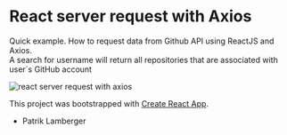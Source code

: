 # React server request with Axios
Quick example. How to request data from Github API using ReactJS and Axios.  
A search for username will return all repositories that are associated with user´s GitHub account

![react server request with axios](https://cloud.githubusercontent.com/assets/972198/22523450/c76805ee-e8bf-11e6-9bc4-d5bb490780e6.png)

This project was bootstrapped with [Create React App](https://github.com/facebookincubator/create-react-app).

- Patrik Lamberger
